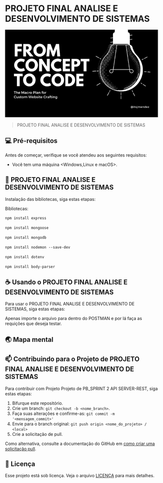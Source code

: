 # PROJETO FINAL ANALISE E DESENVOLVIMENTO DE SISTEMAS

<img src="imagem.png" alt="Exemplo imagem">

> PROJETO FINAL ANALISE E DESENVOLVIMENTO DE SISTEMAS

## 💻 Pré-requisitos

Antes de começar, verifique se você atendeu aos seguintes requisitos:

* Você tem uma máquina <Windows,Linux e macOS>.

## 🚀 PROJETO FINAL ANALISE E DESENVOLVIMENTO DE SISTEMAS

Instalação das bibliotecas, siga estas etapas:

Bibliotecas:
```
npm install express

npm install mongoose

npm install mongodb

npm install nodemon --save-dev

npm install dotenv

npm install body-parser

```




## ☕ Usando o PROJETO FINAL ANALISE E DESENVOLVIMENTO DE SISTEMAS

Para usar o PROJETO FINAL ANALISE E DESENVOLVIMENTO DE SISTEMAS, siga estas etapas:

Apenas importe o arquivo para dentro do POSTMAN e por lá faça as requições que deseja testar.


## 🌏 Mapa mental



## 📫 Contribuindo para o Projeto de PROJETO FINAL ANALISE E DESENVOLVIMENTO DE SISTEMAS

Para contribuir com Projeto Projeto de PB_SPRINT 2 API SERVER-REST, siga estas etapas:

1. Bifurque este repositório.
2. Crie um branch: `git checkout -b <nome_branch>`.
3. Faça suas alterações e confirme-as: `git commit -m '<mensagem_commit>'`
4. Envie para o branch original: `git push origin <nome_do_projeto> / <local>`
5. Crie a solicitação de pull.

Como alternativa, consulte a documentação do GitHub em [como criar uma solicitação pull](https://help.github.com/en/github/collaborating-with-issues-and-pull-requests/creating-a-pull-request).

## 📝 Licença

Esse projeto está sob licença. Veja o arquivo [LICENÇA](LICENSE.md) para mais detalhes.
